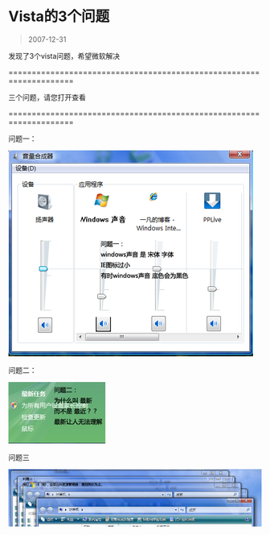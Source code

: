 # Vista的3个问题 

> 2007-12-31

<div class="pcs-article-content_ptkaiapt4bxy_baiduscarticle" id="detailArticleContent_ptkaiapt4bxy_baiduscarticle">
 <p>
  发现了3个vista问题，希望微软解决
 </p>
 <p>
  ====================================================================
 </p>
 <p>
  三个问题，请您打开查看
 </p>
 <p>
  ====================================================================
 </p>
 <p>
 </p>
 <p>
  问题一：
 </p>
 <p>
  <img class="blogimg" small="0" src="images/e03117c48125a2b0b43fdc5985ea935a.jpg"/>
 </p>
 <p>
  问题二：
 </p>
 <p>
  <img class="blogimg" small="0" src="images/2e357ff65d76a318d779e29280352821.jpg"/>
 </p>
 <p>
  问题三
 </p>
 <img class="blogimg" small="0" src="images/c5a73999358f146c451ea5ca6c09d11b.jpg"/>
</div>


